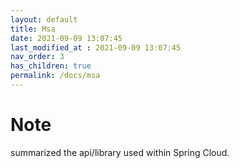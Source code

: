 ```yaml
---
layout: default
title: Msa
date: 2021-09-09 13:07:45
last_modified_at : 2021-09-09 13:07:45
nav_order: 3
has_children: true
permalink: /docs/msa
---
```


# Note

summarized the api/library used within Spring Cloud.
